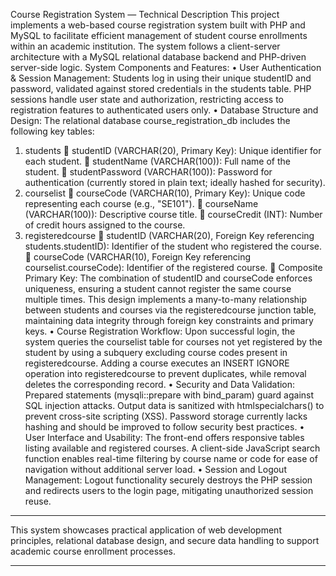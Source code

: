Course Registration System — Technical Description
This project implements a web-based course registration system built with PHP and MySQL to facilitate efficient management of student course enrollments within an academic institution. The system follows a client-server architecture with a MySQL relational database backend and PHP-driven server-side logic.
System Components and Features:
•	User Authentication & Session Management:
Students log in using their unique studentID and password, validated against stored credentials in the students table. PHP sessions handle user state and authorization, restricting access to registration features to authenticated users only.
•	Database Structure and Design:
The relational database course_registration_db includes the following key tables:
1.	students
	studentID (VARCHAR(20), Primary Key): Unique identifier for each student.
	studentName (VARCHAR(100)): Full name of the student.
	studentPassword (VARCHAR(100)): Password for authentication (currently stored in plain text; ideally hashed for security).
2.	courselist
	courseCode (VARCHAR(10), Primary Key): Unique code representing each course (e.g., "SE101").
	courseName (VARCHAR(100)): Descriptive course title.
	courseCredit (INT): Number of credit hours assigned to the course.
3.	registeredcourse
	studentID (VARCHAR(20), Foreign Key referencing students.studentID): Identifier of the student who registered the course.
	courseCode (VARCHAR(10), Foreign Key referencing courselist.courseCode): Identifier of the registered course.
	Composite Primary Key: The combination of studentID and courseCode enforces uniqueness, ensuring a student cannot register the same course multiple times.
This design implements a many-to-many relationship between students and courses via the registeredcourse junction table, maintaining data integrity through foreign key constraints and primary keys.
•	Course Registration Workflow:
Upon successful login, the system queries the courselist table for courses not yet registered by the student by using a subquery excluding course codes present in registeredcourse. Adding a course executes an INSERT IGNORE operation into registeredcourse to prevent duplicates, while removal deletes the corresponding record.
•	Security and Data Validation:
Prepared statements (mysqli::prepare with bind_param) guard against SQL injection attacks. Output data is sanitized with htmlspecialchars() to prevent cross-site scripting (XSS). Password storage currently lacks hashing and should be improved to follow security best practices.
•	User Interface and Usability:
The front-end offers responsive tables listing available and registered courses. A client-side JavaScript search function enables real-time filtering by course name or code for ease of navigation without additional server load.
•	Session and Logout Management:
Logout functionality securely destroys the PHP session and redirects users to the login page, mitigating unauthorized session reuse.
________________________________________
This system showcases practical application of web development principles, relational database design, and secure data handling to support academic course enrollment processes.
________________________________________
